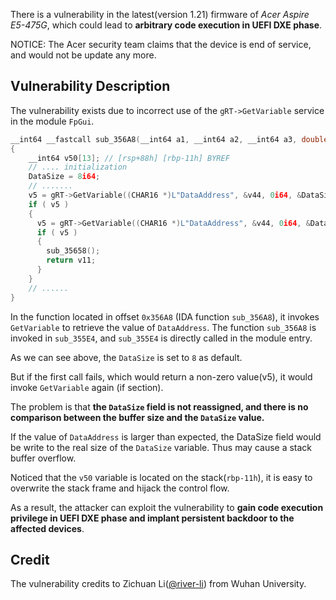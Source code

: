 There is a vulnerability in the latest(version 1.21) firmware of *Acer Aspire E5-475G*, which could lead to **arbitrary code execution in UEFI DXE phase**.

NOTICE: The Acer security team claims that the device is end of service, and would not be update any more.


## Vulnerability Description

The vulnerability exists due to incorrect use of the `gRT->GetVariable` service in the module `FpGui`.


```C
__int64 __fastcall sub_356A8(__int64 a1, __int64 a2, __int64 a3, double a4)
{
    __int64 v50[13]; // [rsp+88h] [rbp-11h] BYREF
    // .... initialization
    DataSize = 8i64;
    // .......
    v5 = gRT->GetVariable((CHAR16 *)L"DataAddress", &v44, 0i64, &DataSize, v50);
    if ( v5 )
    {
      v5 = gRT->GetVariable((CHAR16 *)L"DataAddress", &v44, 0i64, &DataSize, v50);
      if ( v5 )
      {
        sub_35658();
        return v11;
      }
    }
    // ......
}
```

In the function located in offset `0x356A8` (IDA function `sub_356A8`), it invokes `GetVariable` to retrieve the value of `DataAddress`.
The function `sub_356A8` is invoked in `sub_355E4`, and `sub_355E4` is directly called in the module entry.

As we can see above, the `DataSize` is set to `8` as default. 

But if the first call fails, which would return a non-zero value(v5), it would invoke `GetVariable` again (if section).

The problem is that **the `DataSize` field is not reassigned, and there is no comparison between the buffer size and the `DataSize` value.**

If the value of `DataAddress` is larger than expected, the DataSize field would be write to the real size of the `DataSize` variable.
Thus may cause a stack buffer overflow.

Noticed that the `v50` variable is located on the stack(`rbp-11h`), it is easy to overwrite the stack frame and hijack the control flow.

As a result, the attacker can exploit the vulnerability to **gain code execution privilege in UEFI DXE phase and implant persistent backdoor to the affected devices**.


## Credit

The vulnerability credits to Zichuan Li([@river-li](https://github.com/river-li)) from Wuhan University.
